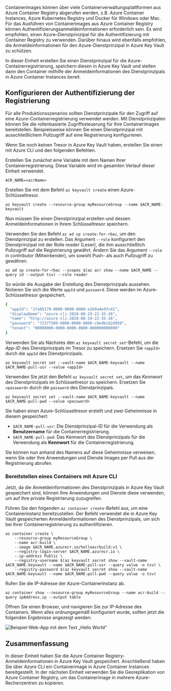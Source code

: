 Containerimages können über viele Containerverwaltungsplattformen aus Azure Container Registry abgerufen werden, z.B. Azure Container Instances, Azure Kubernetes Registry und Docker für Windows oder Mac. Für das Ausführen von Containerimages aus Azure Container Registry können Authentifizierungsanmeldeinformationen erforderlich sein. Es wird empfohlen, einen Azure-Dienstprinzipal für die Authentifizierung mit Container Registry zu verwenden. Darüber hinaus wird ebenfalls empfohlen, die Anmeldeinformationen für den Azure-Dienstprinzipal in Azure Key Vault zu schützen.

In dieser Einheit erstellen Sie einen Dienstprinzipal für die Azure-Containerregistrierung, speichern diesen in Azure Key Vault und stellen dann den Container mithilfe der Anmeldeinformationen des Dienstprinzipals in Azure Container Instances bereit.

## <a name="configure-registry-authentication"></a>Konfigurieren der Authentifizierung der Registrierung

Für alle Produktionsszenarios sollten Dienstprinzipale für den Zugriff auf eine Azure-Containerregistrierung verwendet werden. Mit Dienstprinzipalen können Sie die rollenbasierte Zugriffssteuerung für Ihre Containerimages bereitstellen. Beispielsweise können Sie einen Dienstprinzipal mit ausschließlichem Pullzugriff auf eine Registrierung konfigurieren.

Wenn Sie noch keinen Tresor in Azure Key Vault haben, erstellen Sie einen mit Azure CLI und den folgenden Befehlen.

Erstellen Sie zunächst eine Variable mit dem Namen Ihrer Containerregistrierung. Diese Variable wird im gesamten Verlauf dieser Einheit verwendet.

```azurecli
ACR_NAME=<acrName>
```

Erstellen Sie mit dem Befehl `az keyvault create` einen Azure-Schlüsseltresor.

```azurecli
az keyvault create --resource-group myResourceGroup --name $ACR_NAME-keyvault
```

Nun müssen Sie einen Dienstprinzipal erstellen und dessen Anmeldeinformationen in Ihrem Schlüsseltresor speichern.

Verwenden Sie den Befehl `az ad sp create-for-rbac`, um den Dienstprinzipal zu erstellen. Das Argument `--role` konfiguriert den Dienstprinzipal mit der Rolle *reader* (Leser), die ihm ausschließlich Pullzugriff auf die Registrierung gewährt. Ändern Sie das Argument `--role` in *contributor* (Mitwirkender), um sowohl Push- als auch Pullzugriff zu gewähren.

```azurecli
az ad sp create-for-rbac --scopes $(az acr show --name $ACR_NAME --query id --output tsv) --role reader
```

So würde die Ausgabe der Erstellung des Dienstprinzipals aussehen. Notieren Sie sich die Werte `appId` und `password`. Diese werden im Azure-Schlüsseltresor gespeichert.

```bash
{
  "appId": "1fa05179-0000-0000-0000-e269a4e97c41",
  "displayName": "azure-cli-2018-08-19-22-35-26",
  "name": "http://azure-cli-2018-08-19-22-35-26",
  "password": "72377509-0000-0000-0000-c8edbcb2d950",
  "tenant": "00000000-0000-0000-0000-000000000000"
}
```

Verwenden Sie als Nächstes den `az keyvault secret set`-Befehl, um die *App-ID* des Dienstprinzipals im Tresor zu speichern. Ersetzen Sie `<appId>` durch die `appId` des Dienstprinzipals.

```azurecli
az keyvault secret set --vault-name $ACR_NAME-keyvault --name $ACR_NAME-pull-usr --value <appId>
```

Verwenden Sie jetzt den Befehl `az keyvault secret set`, um das *Kennwort* des Dienstprinzipals im Schlüsseltresor zu speichern. Ersetzen Sie `<password>` durch die `password` des Dienstprinzipals.

```azurecli
az keyvault secret set --vault-name $ACR_NAME-keyvault --name $ACR_NAME-pull-pwd --value <password>
```

Sie haben einen Azure-Schlüsseltresor erstellt und zwei Geheimnisse in diesem gespeichert:

* `$ACR_NAME-pull-usr`: Die Dienstprinzipal-ID für die Verwendung als **Benutzername** für die Containerregistrierung.
* `$ACR_NAME-pull-pwd`: Das Kennwort des Dienstprinzipals für die Verwendung als **Kennwort** für die Containerregistrierung.

Sie können nun anhand des Namens auf diese Geheimnisse verweisen, wenn Sie oder Ihre Anwendungen und Dienste Images per Pull aus der Registrierung abrufen.

### <a name="deploy-a-container-with-azure-cli"></a>Bereitstellen eines Containers mit Azure CLI

Jetzt, da die Anmeldeinformationen des Dienstprinzipals in Azure Key Vault gespeichert sind, können Ihre Anwendungen und Dienste diese verwenden, um auf Ihre private Registrierung zuzugreifen.

Führen Sie den folgenden `az container create`-Befehl aus, um eine Containerinstanz bereitzustellen. Der Befehl verwendet die in Azure Key Vault gespeicherten Anmeldeinformationen des Dienstprinzipals, um sich bei Ihrer Containerregistrierung zu authentifizieren.

```azurecli
az container create \
    --resource-group myResourceGroup \
    --name acr-build \
    --image $ACR_NAME.azurecr.io/helloacrbuild:v1 \
    --registry-login-server $ACR_NAME.azurecr.io \
    --ip-address Public \
    --registry-username $(az keyvault secret show --vault-name $ACR_NAME-keyvault --name $ACR_NAME-pull-usr --query value -o tsv) \
    --registry-password $(az keyvault secret show --vault-name $ACR_NAME-keyvault --name $ACR_NAME-pull-pwd --query value -o tsv)
```

Rufen Sie die IP-Adresse der Azure-Containerinstanz ab.

```azurecli
az container show --resource-group myResourceGroup --name acr-build --query ipAddress.ip --output table
```

Öffnen Sie einen Browser, und navigieren Sie zur IP-Adresse des Containers. Wenn alles ordnungsgemäß konfiguriert wurde, sollten jetzt die folgenden Ergebnisse angezeigt werden:

![Beispiel-Web-App mit dem Text „Hello World“](../media/hello.png)

## <a name="summary"></a>Zusammenfassung

In dieser Einheit haben Sie die Azure Container Registry-Anmeldeinformationen in Azure Key Vault gespeichert. Anschließend haben Sie über Azure CLI ein Containerimage in Azure Container Instances bereitgestellt. In der nächsten Einheit verwenden Sie die Georeplikation von Azure Container Registry, um das Containerimage in mehrere Azure-Rechenzentren zu kopieren.
